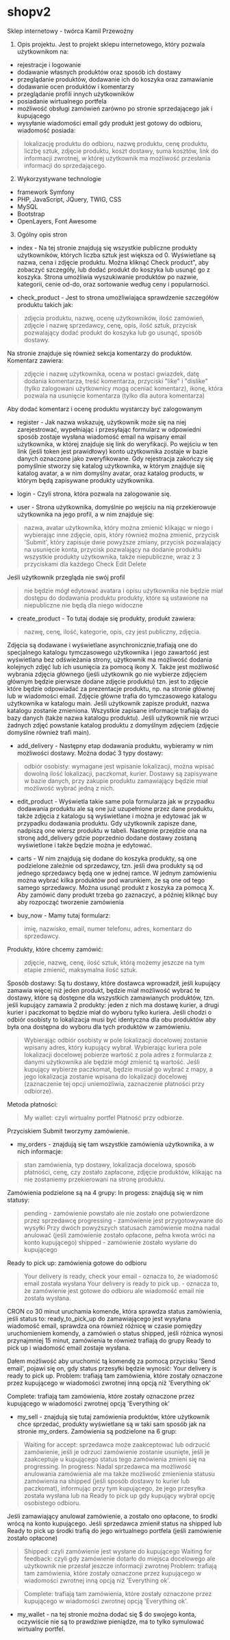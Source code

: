 # shopv2

Sklep internetowy - twórca Kamil Przewoźny

1. Opis projektu.
Jest to projekt sklepu internetowego, który pozwala użytkownikom na:
- rejestracje i logowanie
- dodawanie własnych produktów oraz sposób ich dostawy
- przeglądanie produktów, dodawanie ich do koszyka oraz zamawianie
- dodawanie ocen produktów i komentarzy
- przeglądanie profili innych użytkowników
- posiadanie wirtualnego portfela
- możliwość obsługi zamówień zarówno po stronie sprzedającego jak i kupującego
- wysyłanie wiadomości email gdy produkt jest gotowy do odbioru, wiadomość posiada:
> lokalizację produktu do odbioru,
> nazwę produktu,
> cenę produktu,
> liczbę sztuk,
> zdjęcie produktu,
> koszt dostawy,
> suma kosztów,
> link do informacji zwrotnej, w której użytkownik ma możliwość przesłania informacji do sprzedającego.


2. Wykorzystywane technologie
- framework Symfony
- PHP, JavaScript, JQuery, TWIG, CSS
- MySQL
- Bootstrap
- OpenLayers, Font Awesome


3. Ogólny opis stron

- index - Na tej stronie znajdują się wszystkie publiczne produkty użytkowników, których liczba sztuk jest większa od 0. Wyświetlane są nazwa, cena i zdjęcie produktu. Można kliknąć Check product", 
          aby zobaczyć szczegóły, lub dodać produkt do koszyka lub usunąć go z koszyka. Strona umożliwia wyszukiwanie produktów po nazwie, kategorii, cenie od-do, oraz sortowanie według ceny i popularności.

- check_product - Jest to strona umożliwiająca sprawdzenie szczegółów produktu takich jak:
> zdjęcia produktu,
> nazwę,
> ocenę użytkowników,
> ilość zamówień,
> zdjęcie i nazwę sprzedawcy, 
> cenę,
> opis,
> ilość sztuk,
> przycisk pozwalający dodać produkt do koszyka lub go usunąć,
> sposób dostawy.

Na stronie znajduje się również sekcja komentarzy do produktów. Komentarz zawiera:
> zdjęcie i nazwę użytkownika,
> ocena w postaci gwiazdek,
> datę dodania komentarza,
> treść komentarza,
> przyciski "like" i "dislike" (tylko zalogowani użytkownicy mogą oceniać komentarz),
> ikonę, która pozwala na usunięcie komentarza (tylko dla autora komentarza)

Aby dodać komentarz i ocenę produktu wystarczy być zalogowanym 

- register - Jak nazwa wskazuję, użytkownik może się na niej zarejestrować, wypełniając i przesyłając formularz w odpowiedni sposób zostaje wysłana wiadomość email na wpisany email użytkownika, 
             w której znajduje się link do weryfikacji. Po wejściu w ten link (jeśli token jest prawidłowy) konto użytkownika zostaje w bazie danych oznaczone jako zweryfikowane. Gdy rejestracja zakończy się pomyślnie
             stworzy się katalog użytkownika, w którym znajduje się katalog avatar, a w nim domyślny avatar, oraz katalog products, w którym będą zapisywane produkty użytkownika.

- login - Czyli strona, która pozwala na zalogowanie się.

- user - Strona użytkownika, domyślnie po wejściu na nią przekierowuje użytkownika na jego profil, a w nim znajduje się:
> nazwa,
> avatar użytkownika, który można zmienić klikając w niego i wybierając inne zdjęcie,
> opis, który również można zmienić,
> przycisk 'Submit', który zapisuje dwie powyższe zmiany,
> przycisk pozwalający na usunięcie konta,
> przycisk pozwalający na dodanie produktu
> wszystkie produkty użytkownika, także niepubliczne, wraz z 3 przyciskami dla każdego
Check
Edit 
Delete

Jeśli użytkownik przegląda nie swój profil
> nie będzie mógł edytować avatara i opisu użytkownika
> nie będzie miał dostępu do dodawania produktu
> produkty, które są ustawione na niepubliczne nie będą dla niego widoczne

- create_product - To tutaj dodaje się produkty, produkt zawiera:
> nazwę,
> cenę,
> ilość,
> kategorie,
> opis,
> czy jest publiczny,
> zdjęcia.
	
Zdjęcia są dodawane i wyświetlane asynchronicznie,trafiają one do specjalnego katalogu tymczasowego użytkownika i jego zawartość jest wyświetlana bez odświeżania strony, użytkownik ma możliwość dodania 
kolejnych zdjęć lub ich usunięcia za pomocą ikony X. Także jest możliwość wybrania zdjęcia głównego (jeśli użytkownik go nie wybierze zdjęciem głównym będzie pierwsze dodane zdjęcie produktu)
tzn. jest to zdjęcie które będzie odpowiadać za prezentacje produktu, np. na stronie głównej lub w wiadomości email. Zdjęcie główne trafia do tymczasowego katalogu użytkownika w katalogu main. 
Jeśli użytkownik zapisze produkt, nazwa katalogu zostanie zmieniona. Wszystkie zapisane informacje trafiają do bazy danych (także nazwa katalogu produktu). 
Jeśli użytkownik nie wrzuci żadnych zdjęć powstanie katalog produktu z domyślnym zdjęciem (zdjęcie domyślne również trafi main).

- add_delivery - Następny etap dodawania produktu, wybieramy w nim możliwości dostawy.
Można dodać 3 typy dostawy:
> odbiór osobisty: wymagane jest wpisanie lokalizacji, można wpisać dowolną ilość lokalizacji,
> paczkomat,
> kurier.
Dostawy są zapisywane w bazie danych, przy zakupie produktu zamawiający będzie miał możliwość wybrać jedną z nich.

- edit_product - Wyświetla takie same pola formularza jak w przypadku dodawania produktu ale są one już uzupełnione przez dane produktu, także zdjęcia z katalogu są wyświetlane i można je edytować jak w przypadku 
                 dodawania produktu. Gdy użytkownik zapisze dane, nadpiszą one wiersz produktu w tabeli. Następnie przejdzie ona na stronę add_delivery gdzie poprzednio dodane dostawy zostaną wyświetlone i
                 także będzie można je edytować.

- carts - W nim znajdują się dodane do koszyka produkty, są one podzielone zależnie od sprzedawcy, tzn. jeśli dwa produkty są od jednego sprzedawcy będą one w jednej ramce. 
          W jednym zamówieniu można wybrać kilka produktów pod warunkiem, że są one od tego samego sprzedawcy. Można usunąć produkt z koszyka za pomocą X. Aby zamówić dany produkt trzeba go zaznaczyć, 
          a później kliknąć buy aby rozpocząć tworzenie zamówienia

- buy_now - Mamy tutaj formularz:
> imię,
> nazwisko,
> email,
> numer telefonu,
> adres,
> komentarz do sprzedawcy.
	 
Produkty, które chcemy zamówić:
> zdjęcie,
> nazwę,
> cenę,
> ilość sztuk, którą możemy jeszcze na tym etapie zmienić,
> maksymalna ilość sztuk.
	   
Sposób dostawy: Są tu dostawy, które dostawca wprowadził, jeśli kupujący zamawia więcej niż jeden produkt, będzie miał możliwość wybrać te dostawy, które są dostępne dla wszystkich zamawianych produktów, tzn.
jeśli kupujący zamawia 2 produkty: jeden z nich ma dostawę kurier, a drugi kurier i paczkomat to będzie miał do wyboru tylko kuriera. Jeśli chodzi o odbiór osobisty to lokalizacja musi być identyczna dla obu
produktów aby była ona dostępna do wyboru dla tych produktów w zamówieniu.
> Wybierając odbiór osobisty w pole lokalizacji docelowej zostanie wpisany adres, który kupujący wybrał.
> Wybierając kuriera pole lokalizacji docelowej pobierze wartość z pola adres z formularza z danymi użytkownika ale będzie mógł zmienić tą wartość.
> Jeśli kupujący wybierze paczkomat, będzie musiał go wybrać z mapy, a jego lokalizacja zostanie wpisana do lokalizacji docelowej (zaznaczenie tej opcji uniemożliwia, zaznaczenie płatności przy odbiorze).

Metoda płatności:
> My wallet: czyli wirtualny portfel
> Płatność przy odbiorze.
	   
Przyciskiem Submit tworzymy zamówienie. 

- my_orders - znajdują się tam wszystkie zamówienia użytkownika, a w nich informacje:
> stan zamówienia,
> typ dostawy,
> lokalizacja docelowa,
> sposób płatności,
> cenę,
> czy zostało zapłacone,
> zdjęcie produktów, klikając na nie zostaniemy przekierowani na stronę produktu.
	      
Zamówienia podzielone są na 4 grupy:
In progess: znajdują się w nim statusy:
> pending - zamówienie powstało ale nie zostało one potwierdzone przez sprzedawcę
> progressing - zamówienie jest przygotowywane do wysyłki
Przy dwóch powyższych statusach zamówienie można nadal anulować (jeśli zamówienie zostało opłacone, pełna kwota wróci na konto kupującego)
> shipped - zamówienie zostało wysłane do kupującego
		
Ready to pick up: zamówienia gotowe do odbioru
> Your delivery is ready, check your email - oznacza to, że wiadomość email została wysłana
> Your delivery is ready to pick up. - oznacza to, że zamówienie jest gotowe do odbioru ale 
wiadomość email nie została wysłana.

CRON co 30 minut uruchamia komende, która sprawdza status zamówienia, jeśli status to: ready_to_pick_up do zamawiającego jest wysyłana wiadomość email, sprawdza ona również różnicę w 
czasie pomiędzy uruchomieniem komendy, a zamówień o status shipped, jeśli różnica wynosi przynajmniej 15 minut, zamówienia te również trafiają do grupy Ready to pick up i wiadomość email zostaje wysłana.

Dałem możliwość aby uruchomić tą komendę za pomocą przycisku 'Send email', pojawi się on, gdy status przesyłki będzie wynosić: Your delivery is ready to pick up.
Problem: trafiają tam zamówienia, które zostały oznaczone przez kupującego w wiadomości zwrotnej inną opcją niż 'Everything ok'

Complete: trafiają tam zamówienia, które zostały oznaczone przez kupującego w wiadomości zwrotnej opcją 'Everything ok'
	      
- my_sell - znajdują się tutaj zamówienia produktów, które użytkownik chce sprzedać, produkty wyświetlane są w taki sam sposób jak na stronie my_orders. 
Zamówienia są podzielone na 6 grup: 

> Waiting for accept: sprzedawca może zaakceptować lub odrzucić zamówienie, jeśli je odrzuci zamówienie zostanie usunięte, jeśli je zaakceptuje u kupującego status tego zamówienia zmieni się na progressing.
> In progress: Nadal sprzedawca ma możliwość anulowania zamówienia ale ma także możliwość zmienienia statusu zamówienia na shipped (jeśli sposób dostawy to kurier lub paczkomat), informując przy tym kupującego,
  że jego przesyłka została wysłana lub na Ready to pick up gdy kupujący wybrał opcję osobistego odbioru.

Jeśli zamawiający anulował zamówienie, a zostało ono opłacone, to środki wrócą na konto kupującego.
Jeśli sprzedawca zmienił status na shipped lub Ready to pick up środki trafią do jego wirtualnego portfela (jeśli zamówienie zostało opłacone)

> Shipped: czyli zamówienie jest wysłane do kupującego
> Waiting for feedback: czyli gdy zamówienie dotarło do miejsca docelowego ale użytkownik nie przesłał jeszcze informacji zwrotnej
> Problem: trafiają tam zamówienia, które zostały oznaczone przez kupującego w wiadomości zwrotnej inną opcją niż 'Everything ok'.

> Complete: trafiają tam zamówienia, które zostały oznaczone przez kupującego w wiadomości zwrotnej opcją 'Everything ok'.

- my_wallet - na tej stronie można dodać się $ do swojego konta, oczywiście nie są to prawdziwe pieniądze, ma to tylko symulować wirtualny portfel.
